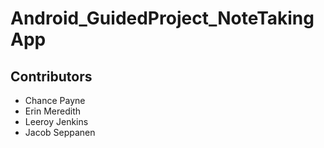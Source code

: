 # Android_GuidedProject_NoteTakingApp

## Contributors
* Chance Payne
* Erin Meredith
* Leeroy Jenkins
* Jacob Seppanen
